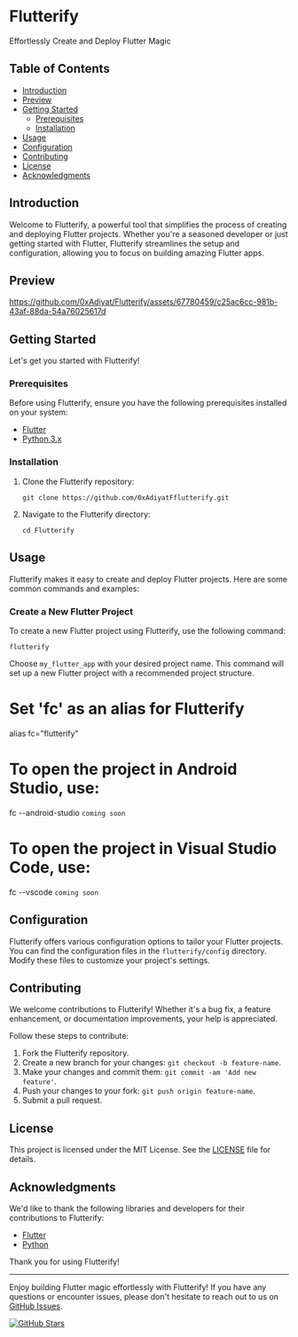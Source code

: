 # Flutterify

Effortlessly Create and Deploy Flutter Magic

## Table of Contents

- [Introduction](#introduction)
- [Preview](#preview)
- [Getting Started](#getting-started)
  - [Prerequisites](#prerequisites)
  - [Installation](#installation)
- [Usage](#usage)
- [Configuration](#configuration)
- [Contributing](#contributing)
- [License](#license)
- [Acknowledgments](#acknowledgments)

## Introduction

Welcome to Flutterify, a powerful tool that simplifies the process of creating and deploying Flutter projects. Whether you're a seasoned developer or just getting started with Flutter, Flutterify streamlines the setup and configuration, allowing you to focus on building amazing Flutter apps.

## Preview


https://github.com/0xAdiyat/Flutterify/assets/67780459/c25ac6cc-981b-43af-88da-54a76025617d



## Getting Started

Let's get you started with Flutterify!

### Prerequisites

Before using Flutterify, ensure you have the following prerequisites installed on your system:

- [Flutter](https://flutter.dev/docs/get-started/install)
- [Python 3.x](https://www.python.org/downloads/)

### Installation

1. Clone the Flutterify repository:

   ```shell
   git clone https://github.com/0xAdiyatFflutterify.git
   ```

2. Navigate to the Flutterify directory:

   ```shell
   cd Flutterify
   ```

## Usage

Flutterify makes it easy to create and deploy Flutter projects. Here are some common commands and examples:

### Create a New Flutter Project

To create a new Flutter project using Flutterify, use the following command:

```shell
flutterify
```

Choose `my_flutter_app` with your desired project name. This command will set up a new Flutter project with a recommended project structure.

# Set 'fc' as an alias for Flutterify
alias fc="flutterify"

# To open the project in Android Studio, use:
fc --android-studio `coming soon`

# To open the project in Visual Studio Code, use:
fc --vscode `coming soon`


## Configuration

Flutterify offers various configuration options to tailor your Flutter projects. You can find the configuration files in the `flutterify/config` directory. Modify these files to customize your project's settings.

## Contributing

We welcome contributions to Flutterify! Whether it's a bug fix, a feature enhancement, or documentation improvements, your help is appreciated.

Follow these steps to contribute:

1. Fork the Flutterify repository.
2. Create a new branch for your changes: `git checkout -b feature-name`.
3. Make your changes and commit them: `git commit -am 'Add new feature'`.
4. Push your changes to your fork: `git push origin feature-name`.
5. Submit a pull request.

## License

This project is licensed under the MIT License. See the [LICENSE](LICENSE) file for details.

## Acknowledgments

We'd like to thank the following libraries and developers for their contributions to Flutterify:

- [Flutter](https://flutter.dev/)
- [Python](https://www.python.org/)

Thank you for using Flutterify!

---

Enjoy building Flutter magic effortlessly with Flutterify! If you have any questions or encounter issues, please don't hesitate to reach out to us on [GitHub Issues](https://github.com/yourusername/flutterify/issues).

[![GitHub Stars](https://img.shields.io/github/stars/0xAdiyat/flutterify)](https://github.com/0xAdiyat/flutterify/stargazers)
